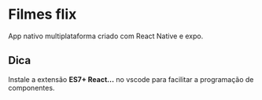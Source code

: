 # Filmes flix

App nativo multiplataforma criado com React Native e expo.

## Dica

Instale a extensão **ES7+ React...** no vscode para facilitar a programação de componentes.
